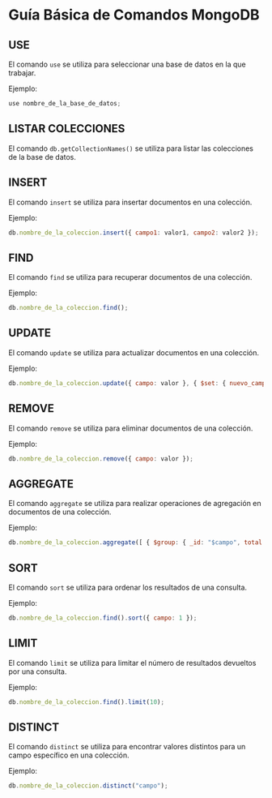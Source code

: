 # Guía Básica de Comandos MongoDB

## USE
El comando `use` se utiliza para seleccionar una base de datos en la que trabajar.

Ejemplo:
```javascript
use nombre_de_la_base_de_datos;
```
## LISTAR COLECCIONES
El comando `db.getCollectionNames()` se utiliza para listar las colecciones de la base de datos.

## INSERT
El comando `insert` se utiliza para insertar documentos en una colección.

Ejemplo:
```javascript
db.nombre_de_la_coleccion.insert({ campo1: valor1, campo2: valor2 });
```

## FIND
El comando `find` se utiliza para recuperar documentos de una colección.

Ejemplo:
```javascript
db.nombre_de_la_coleccion.find();
```

## UPDATE
El comando `update` se utiliza para actualizar documentos en una colección.

Ejemplo:
```javascript
db.nombre_de_la_coleccion.update({ campo: valor }, { $set: { nuevo_campo: nuevo_valor } });
```

## REMOVE
El comando `remove` se utiliza para eliminar documentos de una colección.

Ejemplo:
```javascript
db.nombre_de_la_coleccion.remove({ campo: valor });
```

## AGGREGATE
El comando `aggregate` se utiliza para realizar operaciones de agregación en documentos de una colección.

Ejemplo:
```javascript
db.nombre_de_la_coleccion.aggregate([ { $group: { _id: "$campo", total: { $sum: 1 } } } ]);
```

## SORT
El comando `sort` se utiliza para ordenar los resultados de una consulta.

Ejemplo:
```javascript
db.nombre_de_la_coleccion.find().sort({ campo: 1 });
```

## LIMIT
El comando `limit` se utiliza para limitar el número de resultados devueltos por una consulta.

Ejemplo:
```javascript
db.nombre_de_la_coleccion.find().limit(10);
```

## DISTINCT
El comando `distinct` se utiliza para encontrar valores distintos para un campo específico en una colección.

Ejemplo:
```javascript
db.nombre_de_la_coleccion.distinct("campo");
```
